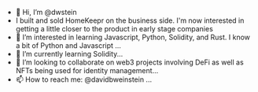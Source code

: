 - 👋 Hi, I’m @dwstein
- I built and sold HomeKeepr on the business side.  I'm now interested in getting a little closer to the product in early stage companies
- 👀 I’m interested in learning Javascript, Python, Solidity, and Rust.  I know a bit of Python and Javascript ...
- 🌱 I’m currently learning Solidity...
- 💞️ I’m looking to collaborate on web3 projects involving DeFi as well as NFTs being used for identity management...
- 📫 How to reach me: @davidbweinstein ...

<!---
dwstein/dwstein is a ✨ special ✨ repository because its `README.md` (this file) appears on your GitHub profile.
You can click the Preview link to take a look at your changes.
--->
